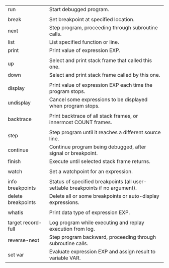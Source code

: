 <table>
   <tbody>
      <tr>
         <td>run</td>
         <td>Start debugged program.</td>
      </tr>
      <tr>
         <td></td> 
		 <td></td>
      </tr>
      <tr>
         <td>break</td>
         <td>Set breakpoint at specified location.</td>
      </tr>
      <tr>
         <td>next</td>
         <td>Step program, proceeding through subroutine calls.</td>
      </tr>
      <tr>
         <td>list</td>
         <td>List specified function or line.</td>
      </tr>
      <tr>
         <td>print</td>
         <td>Print value of expression EXP.</td>
      </tr>
<tr>  <td></td>   <td></td> </tr>
         <td>up</td>
         <td>Select and print stack frame that called this one.</td>
      </tr>
      <tr>
         <td>down</td>
         <td>Select and print stack frame called by this one.</td>
      </tr>
<tr>  <td></td>   <td></td> </tr>
         <td>display</td>
         <td>Print value of expression EXP each time the program stops.</td>
      </tr>
      <tr>
         <td>undisplay</td>
         <td>Cancel some expressions to be displayed when program stops.</td>
      </tr>
<tr>  <td></td>   <td></td> </tr>
         <td>backtrace</td>
         <td>Print backtrace of all stack frames, or innermost COUNT frames.</td>
      </tr>
<tr>  <td></td>   <td></td> </tr>
         <td>step</td>
         <td>Step program until it reaches a different source line.</td>
      </tr>
      <tr>
         <td>continue</td>
         <td>Continue program being debugged, after signal or breakpoint.</td>
      </tr>
      <tr>
         <td>finish</td>
         <td>Execute until selected stack frame returns.</td>
      </tr>
<tr>  <td></td>   <td></td> </tr>
         <td>watch</td>
         <td>Set a watchpoint for an expression.</td>
      </tr>
<tr>  <td></td>   <td></td> </tr>
         <td>info breakpoints</td>
         <td>Status of specified breakpoints (all user-settable breakpoints if no argument).</td>
      </tr>
      <tr>
         <td>delete breakpoints</td>
         <td>Delete all or some breakpoints or auto-display expressions.</td>
      </tr>
<tr>  <td></td>   <td></td> </tr>
         <td>whatis</td>
         <td>Print data type of expression EXP.</td>
      </tr>
<tr>  <td></td>   <td></td> </tr>
         <td>target record-full</td>
         <td>Log program while executing and replay execution from log.</td>
      </tr>
      <tr>
         <td>reverse-next</td>
         <td>Step program backward, proceeding through subroutine calls.</td>
      </tr>
      <tr>
         <td>set var</td>
         <td>Evaluate expression EXP and assign result to variable VAR.</td>
      </tr>
   </tbody>
</table>
